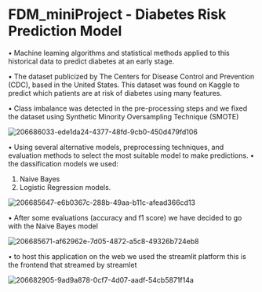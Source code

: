 # FDM_miniProject - Diabetes Risk Prediction Model

• Machine leaming algorithms and statistical methods applied to this historical data to predict diabetes at an early
stage.

• The dataset publicized by The Centers for Disease Control and Prevention (CDC), based in the United States. This
dataset was found on Kaggle to predict which patients are at risk of diabetes using many features.

• Class imbalance was detected in the pre-processing steps and we fixed the dataset using Synthetic Minority
Oversampling Technique (SMOTE)

![206686033-ede1da24-4377-48fd-9cb0-450d479fd106](https://user-images.githubusercontent.com/75086008/222153165-f26f3a08-beb4-4ac7-8422-a8059153c1cc.png)

• Using several alternative models, preprocessing techniques, and evaluation methods to select the most suitable
model to make predictions.
• the dassification models we used:
1. Naive Bayes
3. Logistic Regression models.

![206685647-e6b0367c-288b-49aa-b11c-afead366cd13](https://user-images.githubusercontent.com/75086008/222153158-1945d0f5-c3d3-4758-b475-850e078044dc.png)

• After some evaluations (accuracy and f1 score) we have decided to go with the Naive Bayes model

![206685671-af62962e-7d05-4872-a5c8-49326b724eb8](https://user-images.githubusercontent.com/75086008/222153149-4a0f0667-1355-4e1d-830f-e4d5ae974a6e.png)

• to host this application on the web we used the streamlit platform
this is the frontend that streamed by streamlet

![206682905-9ad9a878-0cf7-4d07-aadf-54cb5871f14a](https://user-images.githubusercontent.com/75086008/222153170-a9e9375a-2f83-4926-bfc3-cf46a3a767fa.png)

